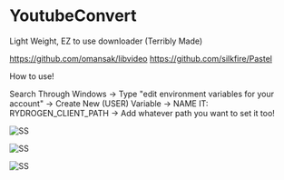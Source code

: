 # YoutubeConvert
Light Weight, EZ to use downloader (Terribly Made)

https://github.com/omansak/libvideo
https://github.com/silkfire/Pastel

How to use!

Search Through Windows -> Type "edit environment variables for your account" -> Create New (USER) Variable -> NAME IT: RYDROGEN_CLIENT_PATH -> Add whatever path you want to set it too!

![SS](https://r2.e-z.host/4e47059f-f090-40e2-8764-9996fd5f16c3/ymyaf0gy.png)

![SS](https://r2.e-z.host/4e47059f-f090-40e2-8764-9996fd5f16c3/vzjxslyw.png)

![SS](https://r2.e-z.host/4e47059f-f090-40e2-8764-9996fd5f16c3/btc9dish.png)
